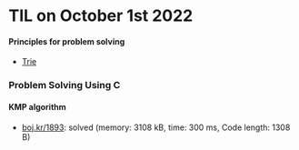 # **TIL on October 1st 2022**
#### Principles for problem solving
- [Trie](../../../Computer%20science/Algorithm/trie-10-01-2022.md)

### Problem Solving Using C
#### KMP algorithm
- [boj.kr/1893](../../../Problem%20Solving/boj/KMP/1893-09-30-2022.cpp): solved (memory: 3108 kB, time: 300 ms, Code length: 1308 B)